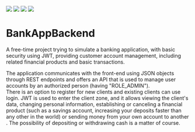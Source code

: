 <img src="https://img.shields.io/github/workflow/status/matyzatka/BankAppBackend/Java%20CI%20with%20Gradle?style=plastic"> <img src="https://img.shields.io/github/deployments/matyzatka/BankAppBackend/matyzatka-bank-app-backend?style=plastic"> <img src="https://img.shields.io/github/languages/top/matyzatka/BankAppBackend?style=plastic"> <img src="https://img.shields.io/security-headers?ignoreRedirects&style=plastic&url=https%3A%2F%2Fmatyzatka-bank-app-backend.herokuapp.com%2F">

# BankAppBackend

A free-time project trying to simulate a banking application, with basic security using JWT, providing customer account management, including related financial products and basic transactions.

The application communicates with the front-end using JSON objects through REST endpoints and offers an API that is used to manage user accounts by an authorized person (having "ROLE_ADMIN"). <br>There is an option to register for new clients and existing clients can use login. JWT is used to enter the client zone, and it allows viewing the client's data, changing personal information, establishing or canceling a financial product (such as a savings account, increasing your deposits faster than any other in the world) or sending money from your own account to another .
The possibility of depositing or withdrawing cash is a matter of course.
